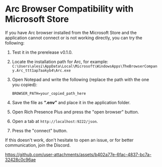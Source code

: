 # Arc Browser Compatibility with Microsoft Store

If you have Arc browser installed from the Microsoft Store and the application cannot connect or is not working directly, you can try the following:

1. Test it in the prerelease v0.1.0.
2. Locate the installation path for Arc, for example:
   `C:\Users\alesi\AppData\Local\Microsoft\WindowsApps\TheBrowserCompany.Arc_ttt1ap7aakyb4\Arc.exe`
3. Open Notepad and write the following (replace the path with the one you copied):
   
   `BROWSER_PATH=your_copied_path_here`
5. Save the file as **“.env”** and place it in the application folder.
6. Open Rich Presence Plus and press the "open browser" button.
7. Open a tab at `http://localhost:9222/json`.
8. Press the "connect" button.

If this doesn't work, don't hesitate to open an issue, or for better communication, join the Discord.



https://github.com/user-attachments/assets/b402a77e-6fac-4837-bc7a-32428c0c96ae

